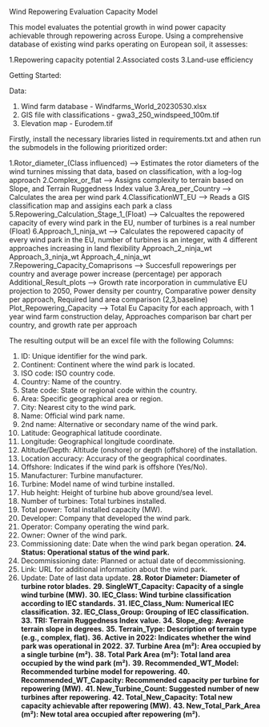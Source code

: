 Wind Repowering Evaluation Capacity Model

This model evaluates the potential growth in wind power capacity achievable through repowering across Europe. Using a comprehensive database of existing wind parks operating on European soil, it assesses:

1.Repowering capacity potential
2.Associated costs
3.Land-use efficiency

Getting Started:

Data: 

1. Wind farm database            - Windfarms_World_20230530.xlsx
2. GIS file with classifications - gwa3_250_windspeed_100m.tif
3. Elevation map                 - Eurodem.tif

Firstly, install the necessary libraries listed in requirements.txt and athen run the submodels in the following prioritized order:

1.Rotor_diameter_(Class influenced)      --> Estimates the rotor diameters of the wind turnines missing that data, based on classification, with a log-log approach
2.Complex_or_flat                        --> Assigns complexity to terrain based on Slope, and Terrain Ruggedness Index value
3.Area_per_Country                       --> Calculates the area per wind park
4.ClassificationWT_EU                    --> Reads a GIS classification map and assigins each park a class
5.Repowering_Calculation_Stage_1_(Float) --> Calcualtes the repowered capacity of every wind park in the EU, number of turbines is a real number (Float)
6.Approach_1_ninja_wt                    --> Calculates the repowered capacity of every wind park in the EU, number of turbines is an integer, with 4 different approaches increasing in land flexibility
  Approach_2_ninja_wt
  Approach_3_ninja_wt
  Approach_4_ninja_wt
7.Repowering_Capacity_Comaprisons        --> Succesfull repowerings per country and average power increase (percentage) per apporach
  Additional_Result_plots                --> Growth rate incorporation in cummulative EU projection to 2050, Power density per country, Comparative power density per approach, Required land area comparison (2,3,baseline)
  Plot_Repowering_Capacity               --> Total Eu Capacity for each approach, with 1 year wind farm construction delay, Approaches comparison bar chart per country, and growth rate per approach 

The resulting output will be an excel file with the following Columns:

1. ID: Unique identifier for the wind park.
2. Continent: Continent where the wind park is located.
3. ISO code: ISO country code.
4. Country: Name of the country.
5. State code: State or regional code within the country.
6. Area: Specific geographical area or region.
7. City: Nearest city to the wind park.
8. Name: Official wind park name.
9. 2nd name: Alternative or secondary name of the wind park.
10. Latitude: Geographical latitude coordinate.
11. Longitude: Geographical longitude coordinate.
12. Altitude/Depth: Altitude (onshore) or depth (offshore) of the installation.
13. Location accuracy: Accuracy of the geographical coordinates.
14. Offshore: Indicates if the wind park is offshore (Yes/No).
15. Manufacturer: Turbine manufacturer.
16. Turbine: Model name of wind turbine installed.
17. Hub height: Height of turbine hub above ground/sea level.
18. Number of turbines: Total turbines installed.
19. Total power: Total installed capacity (MW).
20. Developer: Company that developed the wind park.
21. Operator: Company operating the wind park.
22. Owner: Owner of the wind park.
23. Commissioning date: Date when the wind park began operation.
**24. Status: Operational status of the wind park.**
25. Decommissioning date: Planned or actual date of decommissioning.
26. Link: URL for additional information about the wind park.
27. Update: Date of last data update.
**28. Rotor Diameter: Diameter of turbine rotor blades.**
**29. SingleWT_Capacity: Capacity of a single wind turbine (MW).**
**30. IEC_Class: Wind turbine classification according to IEC standards.**
**31. IEC_Class_Num: Numerical IEC classification.**
**32. IEC_Class_Group: Grouping of IEC classification.**
**33. TRI: Terrain Ruggedness Index value.**
**34. Slope_deg: Average terrain slope in degrees.**
**35. Terrain_Type: Description of terrain type (e.g., complex, flat).**
**36. Active in 2022: Indicates whether the wind park was operational in 2022.**
**37. Turbine Area (m²): Area occupied by a single turbine (m²).**
**38. Total Park Area (m²): Total land area occupied by the wind park (m²).**
**39. Recommended_WT_Model: Recommended turbine model for repowering.**
**40. Recommended_WT_Capacity: Recommended capacity per turbine for repowering (MW).**
**41. New_Turbine_Count: Suggested number of new turbines after repowering.**
**42. Total_New_Capacity: Total new capacity achievable after repowering (MW).**
**43. New_Total_Park_Area (m²): New total area occupied after repowering (m²).**


